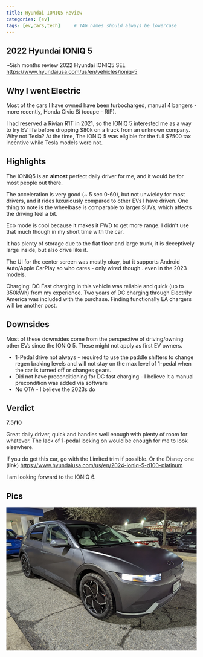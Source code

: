 ```yaml
---
title: Hyundai IONIQ5 Review
categories: [ev]
tags: [ev,cars,tech]     # TAG names should always be lowercase
---
```


## 2022 Hyundai IONIQ 5

~5ish months review
2022 Hyundai IONIQ5 SEL
https://www.hyundaiusa.com/us/en/vehicles/ioniq-5

## Why I went Electric

Most of the cars I have owned have been turbocharged, manual 4 bangers - more recently, Honda Civic Si (coupe - RIP).

I had reserved a Rivian R1T in 2021, so the IONIQ 5 interested me as a way to try EV life before dropping $80k on a truck from an unknown company.
Why not Tesla? At the time, The IONIQ 5 was eligible for the full $7500 tax incentive while Tesla models were not.

## Highlights

The IONIQ5 is an **almost** perfect daily driver for me, and it would be for most people out there.

The acceleration is very good (~ 5 sec 0-60), but not unwieldy for most drivers, and it rides luxuriously compared to other EVs I have driven. One thing to note is the wheelbase is comparable to larger SUVs, which affects the driving feel a bit.

Eco mode is cool because it makes it FWD to get more range. I didn't use that much though in my short time with the car.

It has plenty of storage due to the flat floor and large trunk, it is deceptively large inside, but also drive like it.

The UI for the center screen was mostly okay, but it supports Android Auto/Apple CarPlay so who cares - only wired though...even in the 2023 models.

Charging: DC Fast charging in this vehicle was reliable and quick (up to 350kWh) from my experience. Two years of DC charging through Electrify America was included with the purchase. Finding functionally EA chargers will be another post.

## Downsides

Most of these downsides come from the perspective of driving/owning other EVs since the IONIQ 5. These might not apply as first EV owners. 
* 1-Pedal drive not always - required to use the paddle shifters to change regen braking levels and will not stay on the max level of 1-pedal when the car is turned off or changes gears.
* Did not have preconditioning for DC fast charging - I believe it a manual precondition was added via software
* No OTA - I believe the 2023s do

## Verdict

**7.5/10**

Great daily driver, quick and handles well enough with plenty of room for whatever.
The lack of 1-pedal locking on would be enough for me to look elsewhere.

If you do get this car, go with the Limited trim if possible. Or the Disney one (link) https://www.hyundaiusa.com/us/en/2024-ioniq-5-d100-platinum

I am looking forward to the IONIQ 6.

## Pics
![Double-Down-Top](/docs/assets/images/ev/ioniq5/ioniq-front.jpg)
